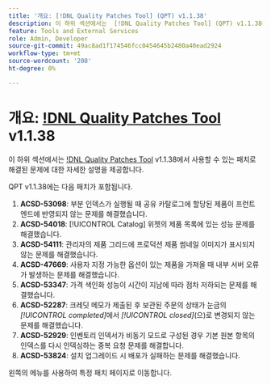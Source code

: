 ```yaml
---
title: '개요: [!DNL Quality Patches Tool] (QPT) v1.1.38'
description: 이 하위 섹션에서는  [!DNL Quality Patches Tool] (QPT) v1.1.38에서 사용할 수 있는 패치로 해결된 문제에 대한 자세한 설명을 제공합니다.
feature: Tools and External Services
role: Admin, Developer
source-git-commit: 49ac8ad1f174546fcc0454645b2480a40ead2924
workflow-type: tm+mt
source-wordcount: '208'
ht-degree: 0%

---
```


# 개요: [!DNL Quality Patches Tool](QPT) v1.1.38

이 하위 섹션에서는 [!DNL Quality Patches Tool](QPT) v1.1.38에서 사용할 수 있는 패치로 해결된 문제에 대한 자세한 설명을 제공합니다.

QPT v1.1.38에는 다음 패치가 포함됩니다.

1. **ACSD-53098**: 부분 인덱스가 실행될 때 공유 카탈로그에 할당된 제품이 프런트 엔드에 반영되지 않는 문제를 해결했습니다.
1. **ACSD-54018**: [!UICONTROL Catalog] 위젯의 제품 목록에 있는 성능 문제를 해결했습니다.
1. **ACSD-54111**: 관리자의 제품 그리드에 프로덕션 제품 썸네일 이미지가 표시되지 않는 문제를 해결했습니다.
1. **ACSD-47669**: 사용자 지정 가능한 옵션이 있는 제품을 가져올 때 내부 서버 오류가 발생하는 문제를 해결했습니다.
1. **ACSD-53347**: 가격 색인화 성능이 시간이 지남에 따라 점차 저하되는 문제를 해결했습니다.
1. **ACSD-52287**: 크레딧 메모가 제출된 후 보관된 주문의 상태가 눈금의 *[!UICONTROL completed]*&#x200B;에서 *[!UICONTROL closed]*(으)로 변경되지 않는 문제를 해결했습니다.
1. **ACSD-52929**: 인벤토리 인덱서가 비동기 모드로 구성된 경우 기본 원본 항목의 인덱스를 다시 인덱싱하는 중복 요청 문제를 해결합니다.
1. **ACSD-53824**: 설치 업그레이드 시 배포가 실패하는 문제를 해결했습니다.

왼쪽의 메뉴를 사용하여 특정 패치 페이지로 이동합니다.
